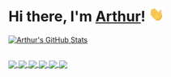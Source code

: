 # Hi there, I'm [Arthur]([arthur](https://arthurfindelair.com))! <img src="./wave.gif" width="30px">

<a href="https://github.com/ArthurFDLR/ArthurFDLR">
    <img align="center" src="https://github-readme-stats.vercel.app/api?username=ArthurFDLR&show_icons=true&line_height=27&count_private=true&include_all_commits=true&hide=issues&title_color=00184E&text_color=636568&icon_color=035DB4&bg_color=E9EBEE" alt="Arthur's GitHub Stats" />
</a>

\
<a href="https://github.com/ArthurFDLR/BR-M5">
  <img align="center" src="https://github-readme-stats.vercel.app/api/pin/?username=ArthurFDLR&repo=BR-M5&title_color=00184E&text_color=636568&icon_color=035DB4&bg_color=E9EBEE" />
</a>
<a href="https://github.com/ArthurFDLR/OpenHand-App">
  <img align="center" src="https://github-readme-stats.vercel.app/api/pin/?username=ArthurFDLR&repo=OpenHand-App&title_color=00184E&text_color=636568&icon_color=035DB4&bg_color=E9EBEE" />
</a>
<a href="https://arthurfindelair.com/thisnightskydoesnotexist">
  <img align="center" src="https://github-readme-stats.vercel.app/api/pin/?username=ArthurFDLR&repo=GANightSky&title_color=00184E&text_color=636568&icon_color=035DB4&bg_color=E9EBEE" />
</a>
<a href="https://github.com/ArthurFDLR/IoT_hub">
  <img align="center" src="https://github-readme-stats.vercel.app/api/pin/?username=ArthurFDLR&repo=IoT_hub&title_color=00184E&text_color=636568&icon_color=035DB4&bg_color=E9EBEE" />
</a>
<a href="https://github.com/ArthurFDLR/LowLevel_NeuralNet">
  <img align="center" src="https://github-readme-stats.vercel.app/api/pin/?username=ArthurFDLR&repo=LowLevel_NeuralNet&title_color=00184E&text_color=636568&icon_color=035DB4&bg_color=E9EBEE" />
</a>
<a href="https://github.com/ArthurFDLR/BlackOut_Challenge">
  <img align="center" src="https://github-readme-stats.vercel.app/api/pin/?username=ArthurFDLR&repo=BlackOut_Challenge&title_color=00184E&text_color=636568&icon_color=035DB4&bg_color=E9EBEE" />
</a>